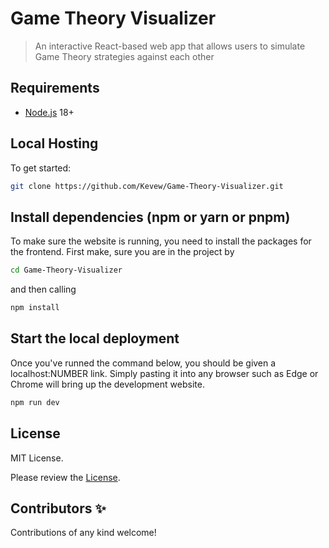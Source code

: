 # Game Theory Visualizer

> An interactive React-based web app that allows users to simulate Game Theory strategies against each other

## Requirements

- [Node.js](https://nodejs.org/en/) 18+

## Local Hosting

To get started:

```bash
git clone https://github.com/Kevew/Game-Theory-Visualizer.git
```

## Install dependencies (npm or yarn or pnpm)

To make sure the website is running, you need to install the packages for the frontend. First make, sure you are in the project by 

```bash
cd Game-Theory-Visualizer
```
and then calling

```bash
npm install
```

## Start the local deployment

Once you've runned the command below, you should be given a localhost:NUMBER link. Simply pasting it into any browser such as Edge or Chrome will bring up the development website.

```bash
npm run dev
```

## License

MIT License.

Please review the [License](https://github.com/Kevew/Game-Theory-Visualizer/blob/main/LICENSE).

## Contributors ✨

Contributions of any kind welcome!
